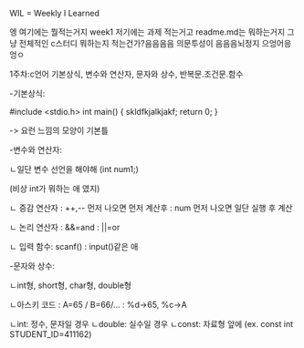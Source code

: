 WIL = Weekly I Learned

엥 여기에는 뭘적는거지
week1 저기에는 과제 적는거고
readme.md는 뭐하는거지 그냥 전체적인 c스터디 뭐하는지 적는건가?음음음음 의문투성이 음음음뇌정지 으엉어응엉ㅇ

1주차:c언어 기본상식, 변수와 연산자, 문자와 상수, 반복문.조건문.함수

-기본상식:

#include <stdio.h>
int main() {
    skldfkjalkjakf;
    return 0;
}

-> 요런 느낌의 모양이 기본틀

-변수와 연산자:

ㄴ일단 변수 선언을 해야해 (int num1;)

(비상 int가 뭐하는 애 였지)

ㄴ 증감 연산자
: ++,-- 먼저 나오면 먼저 계산후
: num 먼저 나오면 일단 실행 후 계산

ㄴ 논리 연산자
: &&=and
: ||=or

ㄴ 입력 함수: scanf()
: input()같은 애

-문자와 상수:

ㄴint형, short형, char형, double형

ㄴ아스키 코드
: A=65 / B=66/...
: %d->65, %c->A

ㄴint: 정수, 문자일 경우
ㄴdouble: 실수일 경우
ㄴconst: 자료형 앞에 (ex. const int STUDENT_ID=411162)


